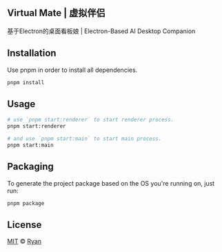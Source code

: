 ## Virtual Mate | 虚拟伴侣

基于Electron的桌面看板娘 | Electron-Based AI Desktop Companion

## Installation

Use pnpm in order to install all dependencies.

```bash
pnpm install
```

## Usage

```bash
# use `pnpm start:renderer` to start renderer process.
pnpm start:renderer

# and use `pnpm start:main` to start main process.
pnpm start:main
```

## Packaging

To generate the project package based on the OS you're running on, just run:

```bash
pnpm package
```

## License

[MIT](https://choosealicense.com/licenses/mit/) © [Ryan](https://github.com/RyanProMax)
